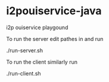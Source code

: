 # i2pouiservice-java
i2p ouiservice playgound

To run the server edit pathes in and run

./run-server.sh

To run the client similarly run

./run-client.sh
